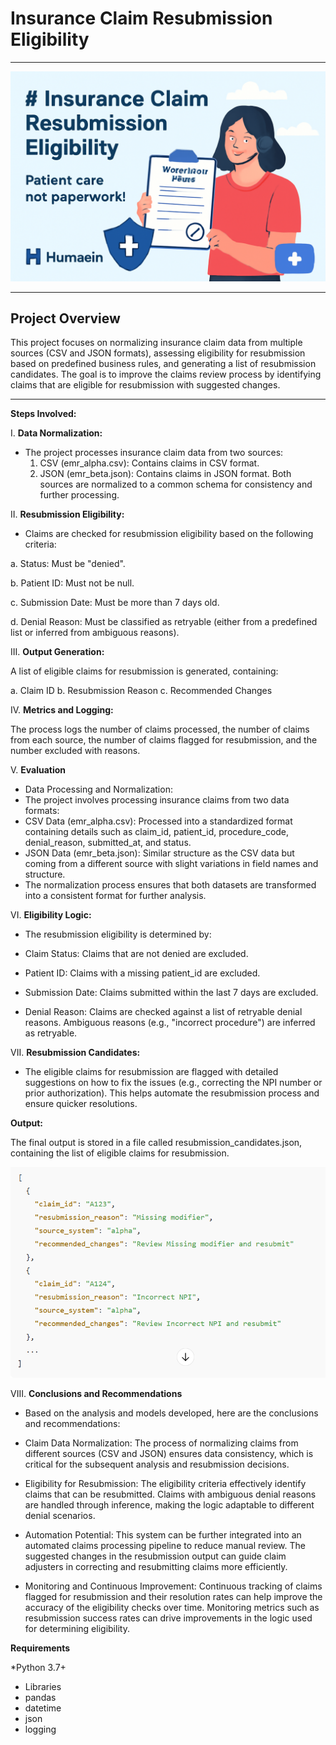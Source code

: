 # Insurance Claim Resubmission Eligibility
***



![](./images/image.png)








***
## Project Overview

This project focuses on normalizing insurance claim data from multiple sources (CSV and JSON formats), assessing eligibility for resubmission based on predefined business rules, and generating a list of resubmission candidates. The goal is to improve the claims review process by identifying claims that are eligible for resubmission with suggested changes.

***

**Steps Involved:**

I.  **Data Normalization:**
* The project processes insurance claim data from two sources:
  1. CSV (emr_alpha.csv): Contains claims in CSV format.
  2. JSON (emr_beta.json): Contains claims in JSON format.
Both sources are normalized to a common schema for consistency and further processing.

II. **Resubmission Eligibility:**

* Claims are checked for resubmission eligibility based on the following criteria:

a. Status: Must be "denied".

b. Patient ID: Must not be null.

c. Submission Date: Must be more than 7 days old.

d. Denial Reason: Must be classified as retryable (either from a predefined list or inferred from ambiguous reasons).

III. **Output Generation:**

A list of eligible claims for resubmission is generated, containing:

a. Claim ID
b. Resubmission Reason
c. Recommended Changes

IV. **Metrics and Logging:**

The process logs the number of claims processed, the number of claims from each source, the number of claims flagged for resubmission, and the number excluded with reasons.

V. **Evaluation**
* Data Processing and Normalization:
* The project involves processing insurance claims from two data formats:
* CSV Data (emr_alpha.csv): Processed into a standardized format containing details such as claim_id, patient_id, procedure_code, denial_reason, submitted_at, and status.
* JSON Data (emr_beta.json): Similar structure as the CSV data but coming from a different source with slight variations in field names and structure.
* The normalization process ensures that both datasets are transformed into a consistent format for further analysis.

VI. **Eligibility Logic:**

* The resubmission eligibility is determined by:

* Claim Status: Claims that are not denied are excluded.

* Patient ID: Claims with a missing patient_id are excluded.

* Submission Date: Claims submitted within the last 7 days are excluded.

* Denial Reason: Claims are checked against a list of retryable denial reasons. Ambiguous reasons (e.g., "incorrect procedure") are inferred as retryable.

VII. **Resubmission Candidates:**

* The eligible claims for resubmission are flagged with detailed suggestions on how to fix the issues (e.g., correcting the NPI number or prior authorization). This helps automate the resubmission process and ensure quicker resolutions.

**Output:**

The final output is stored in a file called resubmission_candidates.json, containing the list of eligible claims for resubmission.

![](./images/Capture.PNG)


VIII. **Conclusions and Recommendations**

* Based on the analysis and models developed, here are the conclusions and recommendations:

* Claim Data Normalization: The process of normalizing claims from different sources (CSV and JSON) ensures data consistency, which is critical for the subsequent analysis and resubmission decisions.

* Eligibility for Resubmission: The eligibility criteria effectively identify claims that can be resubmitted. Claims with ambiguous denial reasons are handled through inference, making the logic adaptable to different denial scenarios.

* Automation Potential: This system can be further integrated into an automated claims processing pipeline to reduce manual review. The suggested changes in the resubmission output can guide claim adjusters in correcting and resubmitting claims more efficiently.

* Monitoring and Continuous Improvement: Continuous tracking of claims flagged for resubmission and their resolution rates can help improve the accuracy of the eligibility checks over time. Monitoring metrics such as resubmission success rates can drive improvements in the logic used for determining eligibility.

**Requirements**

*Python 3.7+
* Libraries
* pandas
* datetime
* json
* logging
